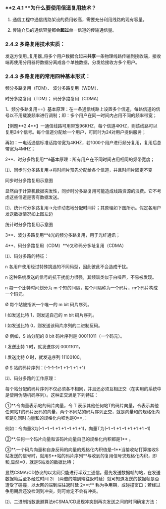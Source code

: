 ### **2.4.1 **为什么要使用信道复用技术？

1. 通信工程中通信线路架设的费用较高，需要充分利用线路的现有容量。

2. 传输介质的通信容量都会**超过**单一信道的传输通信量。

  
### 2.4.2 多路复用技术实质：

发送方使用_复用器_将多个用户数据合起来**共享**一条物理线路传输到接收端，接收端再使用分用器将数据分离成各个单独数据，分发给接收方多个用户。

### 2.4.3 多路复用的常用四种基本形式：

频分多路复用（FDM）、             波分多路复用（WDM）、

时分多路复用（TDM）；             码分多路复用（CDMA）



1、频分多路复用==》基本原理：在一条通信线路上设置多个信道，每路信道的信号以不用载波频率进行调制；即：多个用户在同一时间内占用不同的频率带宽；

【例题\*\*2.4\*\*】一通信线路可用带宽96KHZ，每个信道4KHZ，则该线路可以复用24个信号。每个信道分配给一个用户，可同时为24对用户提供服务；



再如：一电话通信标准话路带宽为4KHZ，若1000个用户进行频分复用，复用后总带宽为4MHZ；

2\*\*、时分多路复用\*\*è基本原理：所有用户在不同时间占用相同的频带宽度；

⑴、同步时分多路复用→将时间片预先分配给各个信道，并且时间片固定不变

同步时分多路复用示意图



显然由于计算机数据突发性，同步时分多路复用可能造成线路资源的浪费。它不考虑这些信道是否有数据发送。 



⑵、统计时分多路复用→允许动态地分配时间片；其原理如下图所示。假定各用户发送数据情况如上图左边

统计时分多路复用示意图



3\*\*、波分多路复用\*\*è光的频分多路复用，用于光纤通讯；

4\*\*、码分多路复用（CDM）\*\*è又称码分多址复用（CDMA）



⑴、码分多路的特征：



n 各用户使用经过特殊挑选的不同码型，因此彼此不会造成干扰。



n 这种系统发送的信号的抗干扰能力很强，其频谱类似于白噪声，不易被发现。 



n 每一个比特时间划分为 m 个短的间隔，每个间隔称为一个码片，m个码片构成一个码元。



Ø 每个站被指派一个唯一的 m bit 码片序列。



l 如发送比特 1，则发送自己的 m bit 码片序列。



l 如发送比特 0，则发送该码片序列的二进制反码。 



Ø 例如，S 站分配的 8 bit 码片序列是 00011011（一个码元）。



l 发送比特 1 时，就发送序列 00011011。



l 发送比特 0 时，就发送序列 11100100。



Ø S 站的码片序列：\(–1–1–1+1 +1–1 +1 +1\)     



⑵、码分多路的工作原理：

每个站分配的码片序列不仅必须各不相同，并且还必须互相正交（在实用的系统中是使用伪随机码序列）。这种正交满足下列特征：



①\*\*.令向量表示站的码片向量，令 T 表示其他任何站T的码片向量，令表示其他任何站T的码片反码的向量，两个不同站的码片序列正交，就是向量和的规格化内积是0,同时向量和的规格化内积也是0\*\*,：

例如：令向量S为\(–1 –1 –1 +1 +1 –1 +1 +1\)，向量T为\(–1 –1 +1 –1 +1 +1 +1 –1\)



②\*\*.任何一个码片向量和该码片向量自己的规格化内积都是1\*\* 。

③\*\*.一个码片向量和自身反码的向量的规格化内积值是–1\*\*当接收站打算接收S站发送的信号时，就用S\*\*站的码片序列\*\*与收到的复用信号求规格化内积，即和,显然=0，就是S站发的数据比特；



 











显然CSMA/CD协议的以太网只能进行半双工通信。最先发送数据帧的站，在发送数据帧后至多经过时间 2t （两倍的端到端往返时延）就可知道发送的数据帧是否遭受了碰撞，以太网的端到端往返时延 2\*\*t\*\* 称为争用期，或碰撞窗口；若经过争用期后还没检测到冲突，则可肯定不会有冲突。



⑵、二进制指数退避算法èCSMA/CD发现冲突到再次发送之间的时间确定方法：



